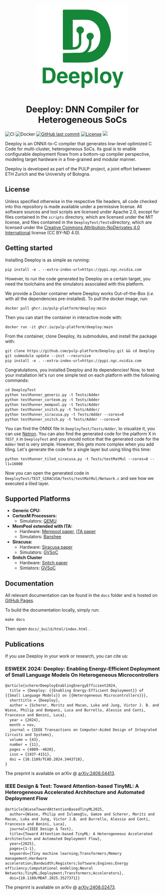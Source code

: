 <div align="center">

  <img src="docs/img/DeeployLogoGreen.svg" alt="Logo" width="300">

# Deeploy: DNN Compiler for Heterogeneous SoCs
</div>

![CI](https://github.com/pulp-platform/Deeploy/actions/workflows/CI.yml/badge.svg?branch=devel)
![Docker](https://github.com/pulp-platform/Deeploy/actions/workflows/BuildDocker.yml/badge.svg)
[![GitHub last commit](https://img.shields.io/github/last-commit/pulp-platform/Deeploy)](#)
[![License](https://img.shields.io/badge/License-Apache%202.0-blue.svg)](https://opensource.org/licenses/Apache-2.0)
![](https://img.shields.io/badge/Provided_by_PULP_Platform-24AF4B)

Deeploy is an ONNX-to-C compiler that generates low-level optimized C Code for multi-cluster, heterogeneous SoCs. Its goal is to enable configurable deployment flows from a bottom-up compiler perspective, modeling target hardware in a fine-grained and modular manner.

Deeploy is developed as part of the PULP project, a joint effort between ETH Zurich and the University of Bologna.

## License

Unless specified otherwise in the respective file headers, all code checked into this repository is made available under a permissive license. All software sources and tool scripts are licensed under Apache 2.0, except for files contained in the `scripts` directory, which are licensed under the MIT license, and files contained in the `DeeployTest/Tests`directory, which are licensed under the [Creative Commons Attribution-NoDerivates 4.0 International](https://creativecommons.org/licenses/by-nd/4.0) license (CC BY-ND 4.0).

## Getting started

Installing Deeploy is as simple as running:
```
pip install -e . --extra-index-url=https://pypi.ngc.nvidia.com
```
However, to run the code generated by Deeploy on a certain target, you need the toolchains and the simulators associated with this platform.

We provide a Docker container where Deeploy works Out-of-the-Box (*i.e.* with all the dependencies pre-installed). To pull the docker image, run:
```
docker pull ghcr.io/pulp-platform/deeploy:main
```
Then you can start the container in interactive mode with:
```
docker run -it ghcr.io/pulp-platform/deeploy:main
```
From the container, clone Deeploy, its submodules, and install the package with:
```
git clone https://github.com/pulp-platform/Deeploy.git && cd Deeploy
git submodule update --init --recursive
pip install -e . --extra-index-url=https://pypi.ngc.nvidia.com
```
Congratulations, you installed Deeploy and its dependencies! Now, to test your installation let's run one simple test on each platform with the following commands:
```
cd DeeployTest
python testRunner_generic.py -t Tests/Adder
python testRunner_cortexm.py -t Tests/Adder
python testRunner_mempool.py -t Tests/Adder
python testRunner_snitch.py -t Tests/Adder/
python testRunner_siracusa.py -t Tests/Adder --cores=8
python testRunner_snitch.py -t Tests/Adder --cores=9
```

You can find the ONNX file in `DeeployTest/Tests/Adder`, to visualize it, you can use [Netron](https://netron.app/). You can also find the generated code for the platform X in `TEST_X` in `DeeployTest` and you should notice that the generated code for the `Adder` test is very simple. However, this gets more complex when you add tiling. Let's generate the code for a single layer but using tiling this time:
```
python testRunner_tiled_siracusa.py -t Tests/testMatMul --cores=8 --l1=16000
``` 
Now you can open the generated code in `DeeployTest/TEST_SIRACUSA/Tests/testMatMul/Network.c` and see how we executed a tiled layer.

## Supported Platforms

- **Generic CPU:**
- **CortexM Processors:**
    - Simulators: [QEMU](https://www.qemu.org/)
- **MemPool extended with ITA:**
    - Hardware: [Mempool paper](https://arxiv.org/abs/2303.17742), [ITA paper](https://arxiv.org/abs/2307.03493)
    - Simulators: [Banshee](https://github.com/pulp-platform/banshee)
- **Siracusa:**
    - Hardware: [Siracusa paper](https://arxiv.org/abs/2312.14750)
    - Simulators: [GVSoC](https://github.com/gvsoc/gvsoc)
- **Snitch Cluster**
    - Hardware: [Snitch paper](https://arxiv.org/abs/2002.10143)
    - Simlators: [GVSoC](https://github.com/gvsoc/gvsoc)

## Documentation

All relevant documentation can be found in the `docs` folder and is hosted on [GitHub Pages](https://pulp-platform.github.io/Deeploy/).

To build the documentation locally, simply run:
```
make docs
```
Then open `docs/_build/html/index.html` .

## Publications

If you use Deeploy in your work or research, you can cite us:

### ESWEEK 2024: Deeploy: Enabling Energy-Efficient Deployment of Small Language Models On Heterogeneous Microcontrollers
```
@article{schererDeeployEnablingEnergyEfficient2024,
  title = {Deeploy: {{Enabling Energy-Efficient Deployment}} of {{Small Language Models}} on {{Heterogeneous Microcontrollers}}},
  shorttitle = {Deeploy},
  author = {Scherer, Moritz and Macan, Luka and Jung, Victor J. B. and Wiese, Philip and Bompani, Luca and Burrello, Alessio and Conti, Francesco and Benini, Luca},
  year = {2024},
  month = nov,
  journal = {IEEE Transactions on Computer-Aided Design of Integrated Circuits and Systems},
  volume = {43},
  number = {11},
  pages = {4009--4020},
  issn = {1937-4151},
  doi = {10.1109/TCAD.2024.3443718},
}
```
The preprint is available on arXiv @ [arXiv:2408.04413](https://arxiv.org/abs/2408.04413).

### IEEE Design & Test: Toward Attention-based TinyML: A Heterogeneous Accelerated Architecture and Automated Deployment Flow
```
@article{WieseTowardAttentionBasedTinyML2025,
  author={Wiese, Philip and İslamoğlu, Gamze and Scherer, Moritz and Macan, Luka and Jung, Victor J.B. and Burrello, Alessio and Conti, Francesco and Benini, Luca},
  journal={IEEE Design & Test}, 
  title={Toward Attention-based TinyML: A Heterogeneous Accelerated Architecture and Automated Deployment Flow}, 
  year={2025},
  pages={1-1},
  keywords={Tiny machine learning;Transformers;Memory management;Hardware acceleration;Bandwidth;Registers;Software;Engines;Energy efficiency;Computational modeling;Neural Networks;TinyML;Deployment;Transformers;Accelerators},
  doi={10.1109/MDAT.2025.3527371}}

```
The preprint is available on arXiv @ [arXiv:2408.02473](https://arxiv.org/abs/2408.02473).

